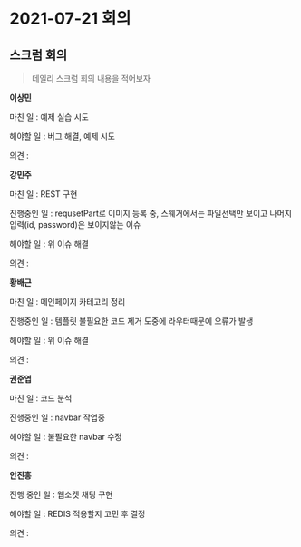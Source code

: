 # 2021-07-21 회의

## 스크럼 회의

> 데일리 스크럼 회의 내용을 적어보자

**이상민**  

마친 일 :   예제 실습 시도

해야할 일 :  버그 해결, 예제 시도

의견 : 



**강민주**

마친 일 : REST 구현

진행중인 일 : requsetPart로 이미지 등록 중, 스웨거에서는 파일선택만 보이고 나머지 입력(id, password)은 보이지않는 이슈 

해야할 일 :  위 이슈 해결

의견 : 



**황배근**

마친 일 : 메인페이지 카테고리 정리

진행중인 일 :   템플릿 불필요한 코드 제거 도중에 라우터때문에 오류가 발생 

해야할 일 : 위 이슈 해결

의견 : 



**권준엽**

마친 일 :  코드 분석

진행중인 일 : navbar 작업중 

해야할 일 :  불필요한 navbar 수정

의견 : 



**안진흥**

진행 중인 일 : 웹소켓 채팅 구현 

해야할 일 :  REDIS 적용할지 고민 후 결정

의견 : 





